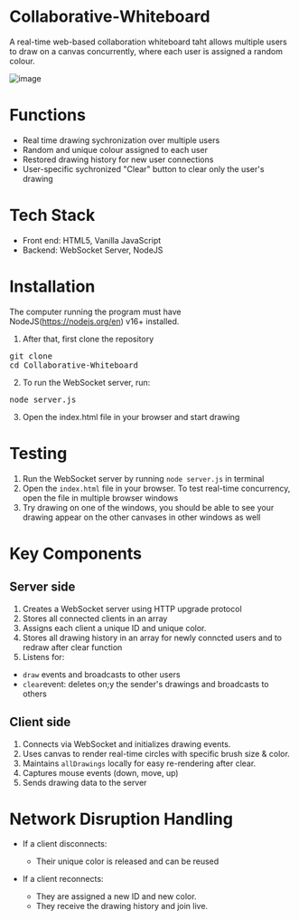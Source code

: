 # Collaborative-Whiteboard
A real-time web-based collaboration whiteboard taht allows multiple users to draw on a canvas concurrently, where each user is assigned a random colour.

  ![image](https://github.com/user-attachments/assets/383bbe61-5bf4-42e5-a3ed-cbee4c38b3bc)

# Functions
- Real time drawing sychronization over multiple users
- Random and unique colour assigned to each user
- Restored drawing history for new user connections
- User-specific sychronized "Clear" button to clear only the user's drawing

# Tech Stack
- Front end: HTML5, Vanilla JavaScript
- Backend: WebSocket Server, NodeJS

# Installation
The computer running the program must have NodeJS(https://nodejs.org/en) v16+ installed. 

1. After that, first clone the repository
<pre>
git clone <repository-url>
cd Collaborative-Whiteboard 
</pre>

2. To run the WebSocket server, run:
<pre>node server.js</pre>

3. Open the index.html file in your browser and start drawing

# Testing
1. Run the WebSocket server by running `node server.js` in terminal
2. Open the `index.html` file in your browser. To test real-time concurrency, open the file in multiple browser windows
3. Try drawing on one of the windows, you should be able to see your drawing appear on the other canvases in other windows as well

# Key Components

## Server side
1. Creates a WebSocket server using HTTP upgrade protocol
2. Stores all connected clients in an array
3. Assigns each client a unique ID and unique color.
4. Stores all drawing history in an array for newly conncted users and to redraw after clear function
5. Listens for:
  - `draw` events and broadcasts to other users
  - `clear`event: deletes on;y the sender's drawings and broadcasts to others

## Client side
1. Connects via WebSocket and initializes drawing events.
2. Uses canvas to render real-time circles with specific brush size & color.
3. Maintains `allDrawings` locally for easy re-rendering after clear.
4. Captures mouse events (down, move, up)
5. Sends drawing data to the server

# Network Disruption Handling

- If a client disconnects:
  - Their unique color is released and can be reused

- If a client reconnects:
  - They are assigned a new ID and new color.
  - They receive the drawing history and join live.



